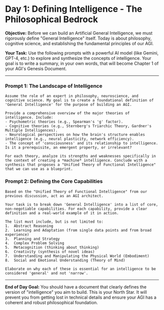 
# Day 1: Defining Intelligence - The Philosophical Bedrock

**Objective:** Before we can build an Artificial General Intelligence, we must rigorously define "General Intelligence" itself. Today is about philosophy, cognitive science, and establishing the fundamental principles of our AGI.

**Your Task:** Use the following prompts with a powerful AI model (like Gemini, GPT-4, etc.) to explore and synthesize the concepts of intelligence. Your goal is to write a summary, in your own words, that will become Chapter 1 of your AGI's Genesis Document.

---

### Prompt 1: The Landscape of Intelligence

```
Assume the role of an expert in philosophy, neuroscience, and cognitive science. My goal is to create a foundational definition of 'General Intelligence' for the purpose of building an AGI.

Provide a comprehensive overview of the major theories of intelligence. Include:
- Psychometric theories (e.g., Spearman's 'g' factor).
- Cognitive theories (e.g., Sternberg's Triarchic Theory, Gardner's Multiple Intelligences).
- Neurological perspectives on how the brain's structure enables intelligence (e.g., neural plasticity, network efficiency).
- The concept of 'consciousness' and its relationship to intelligence. Is it a prerequisite, an emergent property, or irrelevant?

For each theory, analyze its strengths and weaknesses specifically in the context of creating a *machine* intelligence. Conclude with a synthesis that proposes a "Unified Theory of Functional Intelligence" that we can use as a blueprint.
```

### Prompt 2: Defining the Core Capabilities

```
Based on the "Unified Theory of Functional Intelligence" from our previous discussion, act as an AGI architect.

Your task is to break down 'General Intelligence' into a list of core, non-negotiable capabilities. For each capability, provide a clear definition and a real-world example of it in action.

The list must include, but is not limited to:
1.  Abstract Reasoning
2.  Learning and Adaptation (from single data points and from broad experience)
3.  Planning and Strategy
4.  Complex Problem Solving
5.  Metacognition (thinking about thinking)
6.  Creativity (synthesis of novel ideas)
7.  Understanding and Manipulating the Physical World (Embodiment)
8.  Social and Emotional Understanding (Theory of Mind)

Elaborate on why each of these is essential for an intelligence to be considered 'general' and not 'narrow'.
```

---

**End of Day Goal:**
You should have a document that clearly defines the version of "intelligence" you aim to build. This is your North Star. It will prevent you from getting lost in technical details and ensure your AGI has a coherent and robust philosophical foundation.
